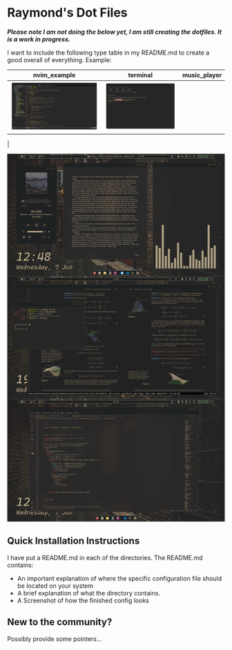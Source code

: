# Raymond's Dot Files

***Please note I am not doing the below yet, I am still creating the dotfiles. It is a work in progress.***

I want to include the following type table in my README.md to create a good overall of everything.
Example:

|nvim_example|terminal|music_player|
|--|--|--|
|![img](previews/nvim_example.png)|![img](previews/terminal_example.png)||![img](previews/music_player_example_01.png)|![img](previews/music_player_example_01.png)||
|

![preview](previews/Preview.png)

## Quick Installation Instructions
I have put a README.md in each of the directories. 
The README.md contains:
- An important explanation of where the specific configuration file should be 
located on your system
- A brief explanation of what the directory contains.
- A Screenshot of how the finished config looks

## New to the community?
Possibly provide some pointers...
